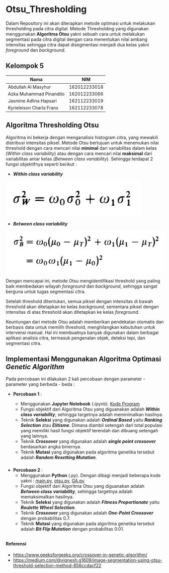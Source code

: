 # Otsu_Thresholding
Dalam Repository ini akan diterapkan metode optimasi untuk melakukan thresholding pada citra digital. Metode Thresholding yang digunakan menggunakan **Algoritma Otsu** yakni sebuah cara untuk melakukan segmentasi pada citra digital dengan cara menentukan nilai ambang intensitas sehingga citra dapat disegmentasi menjadi dua kelas yakni *foreground* dan *background*.

## Kelompok 5
| Nama                     | NIM          |
| ------------------------ | ------------ |
| Abdullah Al Masyhur      | 162012233018 |
| Azka Muhammad Pinandito  | 162012233066 |
| Jasmine Adlina Hapsari   | 162112233019 |
| Kyrieleison Charla Frans | 162112233078 |


## Algoritma Thresholding Otsu

Algoritma ini bekerja dengan menganalisis histogram citra, yang mewakili distribusi intensitas piksel. Metode Otsu bertujuan untuk menemukan nilai threshold dengan cara mencari nilai **minimal** dari variabilitas dalam kelas (*Within class variability*) atau dengan cara mencari nilai **maksimal** dari variabilitas antar kelas (*Between class variability*). Sehingga terdapat 2 fungsi objektifnya seperti berikut :

- ***Within class variability***
  
![Alt text](assets/wcb.png)

- ***Between class variability*** 
  
![Alt text](assets/bcv.png)
  

Dengan mencapai ini, metode Otsu mengidentifikasi threshold yang paling baik membedakan wilayah *foreground* dan *background*, sehingga sangat berguna untuk tugas segmentasi citra.

Setelah threshold ditentukan, semua piksel dengan intensitas di bawah threshold akan ditetapkan ke kelas *background*, sementara piksel dengan intensitas di atas threshold akan ditetapkan ke kelas *foreground*.

Keuntungan dari metode Otsu adalah memberikan pendekatan otomatis dan berbasis data untuk memilih threshold, menghilangkan kebutuhan untuk intervensi manual. Hal ini membuatnya banyak digunakan dalam berbagai aplikasi analisis citra, termasuk pengenalan objek, deteksi tepi, dan segmentasi citra.


##
## Implementasi Menggunakan Algoritma Optimasi *Genetic Algorithm*
Pada percobaan ini dilakukan 2 kali percobaan dengan parameter - parameter yang berbeda - beda :
- **Percobaan 1** :

  - Menggunakan ****Jupyter Notebook**** (.ipynb). [Kode Program](https://github.com/thirdnostalgia/Otsu_Thresholding/tree/main/Pecobaan_1/Otsu_with_GA.ipynb)
  - Fungsi objektif dari Algoritma Otsu yang diguanakan adalah ***Within class variability***, sehingga targetnya adalah meminimalkan hasilnya.
  - Teknik **Seleksi** yang digunakan adalah ***Ordinal Based*** yaitu ***Ranking Selection*** atau ***Elitisme***. Dimana diambil setengah dari total populasi yang memiliki hasil fungsi objektif terendah dan dibuang setengah yang lainnya.
  - Teknik ***Crossover*** yang digunakan adalah ***single point crossover*** berdasarkan angka binernya.
  - Teknik **Mutasi** yang digunakan pada algoritma genetika tersebut adalah ***Random Resetting Mutation***. 
 
###
- **Percobaan 2** :
  -  Menggunakan ****Python**** (.py). Dengan dibagi menjadi beberapa kode yakni : [main.py](https://github.com/thirdnostalgia/Otsu_Thresholding/tree/main/Pecobaan_2/main.py), [otsu.py](https://github.com/thirdnostalgia/Otsu_Thresholding/tree/main/Pecobaan_2/otsu.py), [GA.py](https://github.com/thirdnostalgia/Otsu_Thresholding/tree/main/Pecobaan_2/GA.py)
  - Fungsi objektif dari Algoritma Otsu yang diguanakan adalah ***Between class variability***, sehingga targetnya adalah memaksimalkan hasilnya.
  - Teknik **Seleksi** yang digunakan adalah ***Fitness Proportionate*** yaitu ***Roulette Wheel Selection***.
  - Teknik ***Crossover*** yang digunakan adalah ***One-Point Crossover*** dengan probabilitas 0.7.
  - Teknik **Mutasi** yang digunakan pada algoritma genetika tersebut adalah ***Bit Flip Mutation*** dengan probabilitas 0.01. 


##
#### Referensi

- https://www.geeksforgeeks.org/crossover-in-genetic-algorithm/
- https://medium.com/@vignesh.g1609/image-segmentation-using-otsu-threshold-selection-method-856ccdacf22
